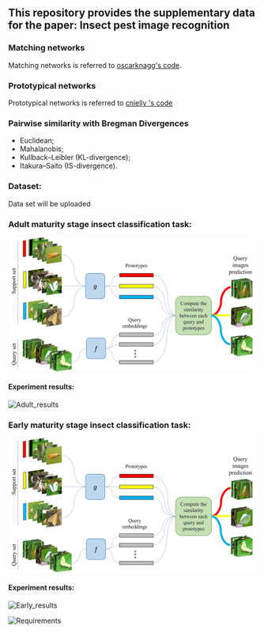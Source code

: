 ## This repository provides the supplementary data for the paper: Insect pest image recognition

### Matching networks
Matching networks is referred to [oscarknagg's code](https://github.com/oscarknagg/few-shot).

### Prototypical networks
Prototypical networks is referred to [cnielly
's code](https://github.com/cnielly/prototypical-networks-omniglot)

### Pairwise similarity with Bregman Divergences

- Euclidean;
- Mahalanobis;
- Kullback–Leibler (KL-divergence);
- Itakura–Saito (IS-divergence).

### Dataset:
Data set will be uploaded

### Adult maturity stage insect classification task:

![Episode](/Figures/task_example_adult.jpg)

#### Experiment results:
![Adult_results](/Figures/adult_results.jpg)

### Early maturity stage insect classification task:

![Episode](/Figures/task_example_adult.jpg)

#### Experiment results:
![Early_results](/Figures/adult_results.jpg)

![Requirements](#README)

